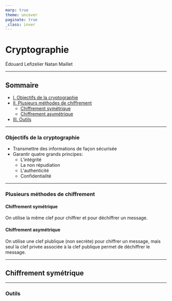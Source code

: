 ```yaml
---
marp: true
theme: uncover
paginate: true
_class: inver
---
```

# Cryptographie

Édouard Lefizelier
Natan Maillet

---

## Sommaire
- [I. Objectifs de la cryptographie](#objectifs-de-la-cryptographie)
- [II. Plusieurs méthodes de chiffrement](#plusieurs-méthodes-de-chiffrement)
  - [Chiffrement symétrique](#1-chiffrement-symétrique)
  - [Chiffrement asymétrique](#chiffrement-asymétrique)
- [III. Outils](#iii-outils)

---

### Objectifs de la cryptographie

* Transmettre des informations de façon sécurisée
* Garantir quatre grands principes:
  * L'intégrité
  * La non répudiation
  * L'authenticité
  * Confidentialité

---

### Plusieurs méthodes de chiffrement

#### Chiffrement symétrique

On utilise la même clef pour chiffrer et pour déchiffrer un message.

#### Chiffrement asymétrique

On utilise une clef plublique (non secrète) pour chiffrer un message, mais seul la clef privée associée à la clef publique permet de déchiffrer le message.

---

## Chiffrement symétrique

---

### Outils
